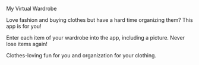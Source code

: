 My Virtual Wardrobe

Love fashion and buying clothes but have a hard time organizing them? This app is for you!

Enter each item of your wardrobe into the app, including a picture. Never lose items again!

Clothes-loving fun for you and organization for your clothing.
